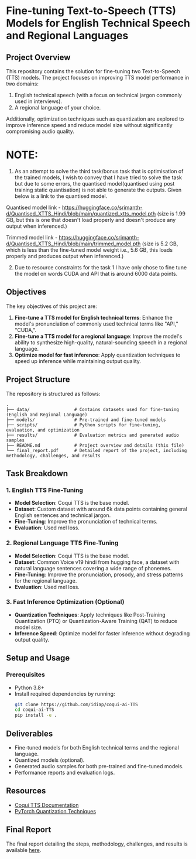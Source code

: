 # Fine-tuning Text-to-Speech (TTS) Models for English Technical Speech and Regional Languages

## Project Overview
This repository contains the solution for fine-tuning two Text-to-Speech (TTS) models. The project focuses on improving TTS model performance in two domains:
1. English technical speech (with a focus on technical jargon commonly used in interviews).
2. A regional language of your choice.

Additionally, optimization techniques such as quantization are explored to improve inference speed and reduce model size without significantly compromising audio quality.

# NOTE: 
1.  As an attempt to solve the third task/bonus task that is optimisation of the trained models, I wish to convey that I have tried to solve the task but due to some errors, the quantised model(quantised using post training static quantisation) is not able to generate the outputs. Given below is a link to the quantised model.

Quantised model link - https://huggingface.co/srimanth-d/Quantised_XTTS_Hindi/blob/main/quantized_xtts_model.pth (size is 1.99 GB, but this is one that doesn't load properly and doesn't produce any output when inferenced.)

Trimmed model link - https://huggingface.co/srimanth-d/Quantised_XTTS_Hindi/blob/main/trimmed_model.pth (size is 5.2 GB, which is less than the fine-tuned model weight i.e., 5.6 GB, this loads properly and produces output when inferenced.)

2.  Due to resource constraints for the task 1 I have only chose to fine tune the model on words CUDA and API that is around 6000 data points.


## Objectives
The key objectives of this project are:
1. **Fine-tune a TTS model for English technical terms**: Enhance the model's pronunciation of commonly used technical terms like "API," "CUDA,".
2. **Fine-tune a TTS model for a regional language**: Improve the model's ability to synthesize high-quality, natural-sounding speech in a regional language.
3. **Optimize model for fast inference**: Apply quantization techniques to speed up inference while maintaining output quality.

## Project Structure
The repository is structured as follows:

```
.
├── data/                 # Contains datasets used for fine-tuning (English and Regional Language)
├── models/               # Pre-trained and fine-tuned models
├── scripts/              # Python scripts for fine-tuning, evaluation, and optimization
├── results/              # Evaluation metrics and generated audio samples
├── README.md             # Project overview and details (this file)
└── final_report.pdf      # Detailed report of the project, including methodology, challenges, and results
```

## Task Breakdown

### 1. English TTS Fine-Tuning
- **Model Selection**: Coqui TTS is the base model.
- **Dataset**: Custom dataset with around 6k data points containing general English sentences and technical jargon.
- **Fine-Tuning**: Improve the pronunciation of technical terms.
- **Evaluation**: Used mel loss.
### 2. Regional Language TTS Fine-Tuning
- **Model Selection**: Coqui TTS is the base model.
- **Dataset**: Common Voice v19 hindi from hugging face, a dataset with natural language sentences covering a wide range of phonemes.
- **Fine-Tuning**: Improve the pronunciation, prosody, and stress patterns for the regional language.
- **Evaluation**: Used mel loss.

### 3. Fast Inference Optimization (Optional)
- **Quantization Techniques**: Apply techniques like Post-Training Quantization (PTQ) or Quantization-Aware Training (QAT) to reduce model size.
- **Inference Speed**: Optimize model for faster inference without degrading output quality.

## Setup and Usage
### Prerequisites
- Python 3.8+
- Install required dependencies by running:
  ```bash
  git clone https://github.com/idiap/coqui-ai-TTS
  cd coqui-ai-TTS
  pip install -e .
  ```

## Deliverables
- Fine-tuned models for both English technical terms and the regional language.
- Quantized models (optional).
- Generated audio samples for both pre-trained and fine-tuned models.
- Performance reports and evaluation logs.

## Resources
- [Coqui TTS Documentation](https://github.com/coqui-ai/TTS)
- [PyTorch Quantization Techniques](https://pytorch.org/docs/stable/quantization.html)

## Final Report
The final report detailing the steps, methodology, challenges, and results is available [here](Final_report.pdf).

